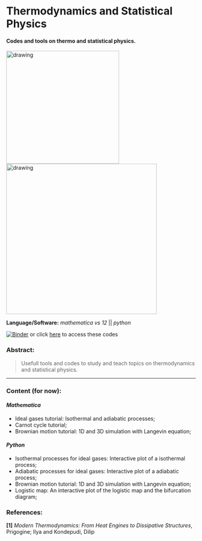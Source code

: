 # Thermodynamics and Statistical Physics


#### Codes and tools on thermo and statistical physics.

<img src="https://user-images.githubusercontent.com/66641409/85235963-f0661900-b3ef-11ea-8818-f15b79730547.png" alt="drawing" width="300"/> <img src="https://user-images.githubusercontent.com/66641409/85236143-80f12900-b3f1-11ea-8e2e-d97405ca9cb6.png" alt="drawing" width="400"/>

**Language/Software:** *mathematica vs 12* || *python*

[![Binder](https://mybinder.org/badge_logo.svg)](https://mybinder.org/v2/gh/AndreHAM/Thermodynamics-and-Statistical-Physics/master) or click [here](https://mybinder.org/v2/gh/AndreHAM/Thermodynamics-and-Statistical-Physics/master "codes on Binder") to access these codes


### Abstract:
>Usefull tools and codes to study and teach topics on thermodynamics and statistical physics.

_______

### Content (for now):

#### *Mathematica*
- Ideal gases tutorial: Isothermal and adiabatic processes;
- Carnot cycle tutorial;
- Brownian motion tutorial: 1D and 3D simulation with Langevin equation;

#### *Python*

- Isothermal processes for ideal gases: Interactive plot of a isothermal process;
- Adiabatic processes for ideal gases: Interactive plot of a adiabatic process;
- Brownian motion tutorial: 1D and 3D simulation with Langevin equation;
- Logistic map: An interactive plot of the logistic map and the bifurcation diagram;


### References: 

**[1]** *Modern Thermodynamics: From Heat Engines to Dissipative Structures*, Prigogine; Ilya and Kondepudi, Dilip

